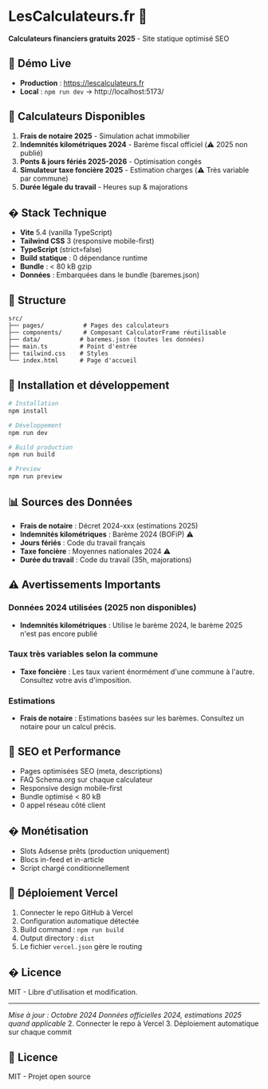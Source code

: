# LesCalculateurs.fr 🧮

**Calculateurs financiers gratuits 2025** - Site statique optimisé SEO

## 🚀 Démo Live

- **Production** : https://lescalculateurs.fr
- **Local** : `npm run dev` → http://localhost:5173/

## 🧮 Calculateurs Disponibles

1. **Frais de notaire 2025** - Simulation achat immobilier
2. **Indemnités kilométriques 2024** - Barème fiscal officiel (⚠️ 2025 non publié)
3. **Ponts & jours fériés 2025-2026** - Optimisation congés
4. **Simulateur taxe foncière 2025** - Estimation charges (⚠️ Très variable par commune)
5. **Durée légale du travail** - Heures sup & majorations

## � Stack Technique

- **Vite** 5.4 (vanilla TypeScript)
- **Tailwind CSS** 3 (responsive mobile-first)
- **TypeScript** (strict=false)
- **Build statique** : 0 dépendance runtime
- **Bundle** : < 80 kB gzip
- **Données** : Embarquées dans le bundle (baremes.json)

## 📁 Structure

```
src/
├── pages/           # Pages des calculateurs
├── components/      # Composant CalculatorFrame réutilisable
├── data/           # baremes.json (toutes les données)
├── main.ts         # Point d'entrée
├── tailwind.css    # Styles
└── index.html      # Page d'accueil
```

## 🚀 Installation et développement

```bash
# Installation
npm install

# Développement
npm run dev

# Build production
npm run build

# Preview
npm run preview
```

## 📊 Sources des Données

- **Frais de notaire** : Décret 2024-xxx (estimations 2025)
- **Indemnités kilométriques** : Barème 2024 (BOFiP) ⚠️
- **Jours fériés** : Code du travail français
- **Taxe foncière** : Moyennes nationales 2024 ⚠️
- **Durée du travail** : Code du travail (35h, majorations)

## ⚠️ Avertissements Importants

### Données 2024 utilisées (2025 non disponibles)

- **Indemnités kilométriques** : Utilise le barème 2024, le barème 2025 n'est pas encore publié

### Taux très variables selon la commune

- **Taxe foncière** : Les taux varient énormément d'une commune à l'autre. Consultez votre avis d'imposition.

### Estimations

- **Frais de notaire** : Estimations basées sur les barèmes. Consultez un notaire pour un calcul précis.

## 🎯 SEO et Performance

- Pages optimisées SEO (meta, descriptions)
- FAQ Schema.org sur chaque calculateur
- Responsive design mobile-first
- Bundle optimisé < 80 kB
- 0 appel réseau côté client

## � Monétisation

- Slots Adsense prêts (production uniquement)
- Blocs in-feed et in-article
- Script chargé conditionnellement

## 🔧 Déploiement Vercel

1. Connecter le repo GitHub à Vercel
2. Configuration automatique détectée
3. Build command : `npm run build`
4. Output directory : `dist`
5. Le fichier `vercel.json` gère le routing

## � Licence

MIT - Libre d'utilisation et modification.

---

_Mise à jour : Octobre 2024_
_Données officielles 2024, estimations 2025 quand applicable_ 2. Connecter le repo à Vercel 3. Déploiement automatique sur chaque commit

## 📄 Licence

MIT - Projet open source
